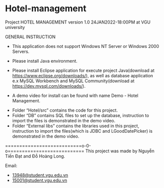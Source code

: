 # Hotel-management
Project HOTEL MANAGEMENT version 1.0 24JAN2022-18:00PM at VGU university

GENERAL INSTRUCTION
- This application does not support Windows NT Server or Windows 2000 Servers.

- Please install Java environment.

- Please install Eclipse application for execute project Java(download at https://www.eclipse.org/downloads/),
as well as database application e.x MySQL Workbench and MySQL Community(download at https://dev.mysql.com/downloads/).

- A demo video for install can be found with name Demo - Hotel Management.
+	Folder “Hotel/src” contains the code for this project.
+	Folder “DB” contains SQL files to set up the database, instruction to import the files is demonstrated in the demo video.
+	Folder “External libs” contains the libraries used in this project, instruction to import the files(which is JDBC and LGoodDatePicker) is demonstrated in the demo video.

===========================o-0-o===========================
This project was made by Nguyễn Tiến Đạt and Đỗ Hoàng Long.

Email:
+ 13948@student.vgu.edu.vn
+ 15001@student.vgu.edu.vn
